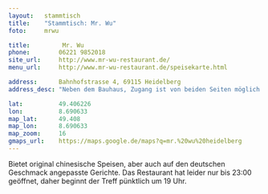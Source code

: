 ```yaml
---
layout:   stammtisch
title:    "Stammtisch: Mr. Wu"
foto:     mrwu

title:         Mr. Wu
phone:        06221 9852018
site_url:     http://www.mr-wu-restaurant.de/
menu_url:     http://www.mr-wu-restaurant.de/speisekarte.html

address:      Bahnhofstrasse 4, 69115 Heidelberg
address_desc: "Neben dem Bauhaus, Zugang ist von beiden Seiten möglich."

lat:          49.406226
lon:          8.690633
map_lat:      49.408
map_lon:      8.690633
map_zoom:     16
gmaps_url:    https://maps.google.de/maps?q=mr.%20wu%20heidelberg
---
```

Bietet original chinesische Speisen, aber auch auf den deutschen Geschmack
angepasste Gerichte. Das Restaurant hat leider nur bis 23:00 geöffnet, daher
beginnt der Treff pünktlich um 19 Uhr.
